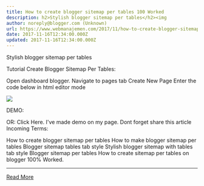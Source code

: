 ```yaml
---
title: How to create blogger sitemap per tables 100 Worked
description: h2>Stylish blogger sitemap per tables</h2><img
author: noreply@blogger.com (Unknown)
url: https://www.webmanajemen.com/2017/11/how-to-create-blogger-sitemap-per-table.html
date: 2017-11-16T12:34:00.000Z
updated: 2017-11-16T12:34:00.000Z
---
```


Stylish blogger sitemap per tables

Tutorial Create Blogger Sitemap Per Tables:

Open dashboard blogger.
Navigate to pages tab
Create New Page
Enter the code below in html editor mode

<div-wrapper id='wrapper'><div-wrapper dir="ltr" style="text-align:left;" trbidi="on"><div-wrapper class="table-of-content" id="table-of-content"><div-wrapper class="loading"><img class='loading' src='https://res.cloudinary.com/dimaslanjaka/image/fetch/http://www.amcsscentry.gov.in/asset/images/please_wait.gif'></div-wrapper></div-wrapper></div-wrapper><div-wrapper><script async='async' custom-element='div-wrapper' src='https://cdnjs.cloudflare.com/ajax/libs/modernizr/2.8.3/modernizr.min.js'></script>
<link href='https://codepen.io/dimaslanjaka/pen/eWWzrL.css' rel='stylesheet'>
<style type="text/css">
#comments{visibility; hidden; display:none;}
</style>
<script>
var toc_config = {
    url: 'https://www.webmanajemen.com/',
    containerId: 'table-of-content',
    showNew: 15,
    newText: ' <strong style="font-weight:normal;font-style:normal;color:#fff;font-size:11px;background:#5c5a78;padding:1px 6px 3px 6px;line-height:normal;float:right;border-radius:3px;">baru</strong>',
    sortAlphabetically: {
        thePanel: true,
        theList: true
    },
    maxResults: 9999,
    activePanel: 1,
    slideSpeed: {
        down: 400,
        up: 400
    },
    slideEasing: {
        down: null,
        up: null
    },
    slideCallback: {
        down: function() {},
        up: function() {}
    },
    clickCallback: function() {},
    jsonCallback: '_toc',
    delayLoading: 0
};
!function(e,o){var t=o.getElementById(toc_config.containerId),c=o.getElementsByTagName("head")[0],n=[];e[toc_config.jsonCallback]=function(e){for(var o,c,i=e.feed.entry,a=e.feed.category,l="",s=0,d=a.length;d>s;++s)n.push(a[s].term);for(var r=0,f=i.length;f>r;++r)(toc_config.showNew||toc_config.showNew>0)&&r<toc_config.showNew+1&&(i[r].title.$t+=" %new%");i=toc_config.sortAlphabetically.theList?i.sort(function(e,o){return e.title.$t.localeCompare(o.title.$t)}):i,toc_config.sortAlphabetically.thePanel&&n.sort();for(var g=0,h=n.length;h>g;++g){l+='<h3 class="toc-header">'+n[g]+"</h3>",l+='<div class="toc-content"><ol>';for(var _=0,p=i.length;p>_;++_){o=i[_].title.$t;for(var w=0,u=i[_].link.length;u>w;++w)if("alternate"==i[_].link[w].rel){c=i[_].link[w].href;break}for(var v=0,m=i[_].category.length;m>v;++v)n[g]==i[_].category[v].term&&(l+='<li><a rel="nofollow" rel="noreferrer"href="'+c+'">'+o.replace(/ \%new\%$/,"")+"</a>"+(o.match(/\%new\%/)?" "+toc_config.newText:"")+"</li>")}l+="</ol></div>"}t.innerHTML=l,"undefined"!=typeof jQuery&&($("#"+toc_config.containerId+" .toc-content").hide(),$("#"+toc_config.containerId+" .toc-header").click(function(){$(this).hasClass("active")||(toc_config.clickCallback(this),$("#"+toc_config.containerId+" .toc-header").removeClass("active").next().slideUp(toc_config.slideSpeed.up,toc_config.slideEasing.up,toc_config.slideCallback.up),$(this).addClass("active").next().slideDown(toc_config.slideSpeed.down,toc_config.slideEasing.down,toc_config.slideCallback.down))}).eq(toc_config.activePanel-1).addClass("active").next().slideDown(toc_config.slideSpeed.down,toc_config.slideEasing.down,toc_config.slideCallback.down))};var i=o.createElement("script");i.src=toc_config.url.replace(/\/$/,"")+"/feeds/posts/summary?alt=json-in-script&max-results="+toc_config.maxResults+"&callback="+toc_config.jsonCallback,"onload"==toc_config.delayLoading?e.onload=function(){c.appendChild(i)}:e.setTimeout(function(){c.appendChild(i)},toc_config.delayLoading)}(window,document);
  </script>
DEMO:

OR: Click Here. I've made demo on my page.
Dont forget share this article
Incoming Terms:


How to create blogger sitemap per tables
How to make blogger sitemap per tables
Blogger sitemap tables tab style
Stylish blogger sitemap with tables tab style
Blogger sitemap per tables
How to create sitemap per tables on blogger 100% Worked.<hr/> <a href="https://www.webmanajemen.com/2017/11/how-to-create-blogger-sitemap-per-table.html" rel="follow" class="button" id="read-more">Read More</a>